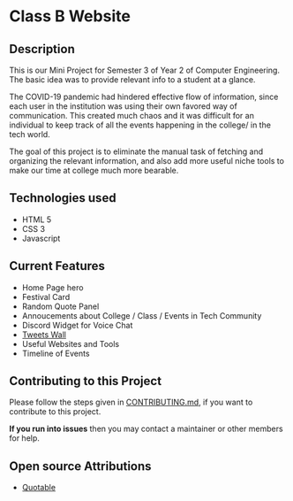 # Class B Website

## Description

This is our Mini Project for Semester 3 of Year 2 of Computer Engineering. The basic idea was to provide relevant info to a student at a glance. 

The COVID-19 pandemic had hindered effective flow of information, since each user in the institution was using their own favored way of communication. This created much chaos and it was difficult for an individual to keep track of all the events happening in the college/ in the tech world. 

The goal of this project is to eliminate the manual task of fetching and organizing the relevant information, and also add more useful niche tools to make our time at college much more bearable.
 
## Technologies used

- HTML 5
- CSS 3
- Javascript

## Current Features

- Home Page hero
- Festival Card 
- Random Quote Panel
- Annoucements about College / Class / Events in Tech Community
- Discord Widget for Voice Chat
- [Tweets Wall](https://my.walls.io/w4cau)
- Useful Websites and Tools
- Timeline of Events

## Contributing to this Project

Please follow the steps given in [CONTRIBUTING.md](), if you want to contribute to this project.

__If you run into issues__ then you may contact a maintainer or other members for help. 

## Open source Attributions

- [Quotable](https://github.com/lukePeavey/quotable)


